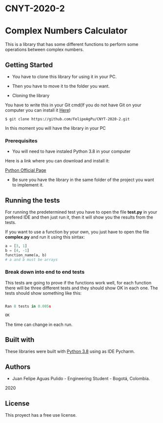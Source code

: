 # CNYT-2020-2
# Complex Numbers Calculator

This is a library that has some different functions to perform some operations between complex numbers.

## Getting Started

- You have to clone this library for using it in your PC.
- Then you have to move it to the folder you want.



- Cloning the library

You have to write this in your Git cmd(If you do not have Git on your computer you can install it [Here](https://git-scm.com/))
```git bash
$ git clone https://github.com/FelipeAgPu/CNYT-2020-2.git
```

In this moment you will have the library in your PC
### Prerequisites

- You will need to have instaled Python 3.8 in your computer

Here is a link where you can download and install it:

[Python Official Page](https://python.org/)

- Be sure you have the library in the same folder of the project you want to implement it.

## Running the tests
For running the predetermined test you have to open the file **test.py** in your prefered IDE and then just run it, then it will show you the results from the tests.

If you want to use a function by your own, you just have to open the file **complex.py** and run it using this sintax:
```python
a = [3, 1]
b = [4, -1]
function_name(a, b)
# a and b must be arrays
```
### Break down into end to end tests

This tests are going to prove if the functions work well, for each function there will be three different tests and they should show OK in each one.
The tests should show something like this:
```python

Ran 8 tests in 0.005s

OK
```
The time can change in each run.

## Built with

These libraries were built with [Python 3.8](https://python.org/) using as IDE Pycharm.

## Authors

- Juan Felipe Aguas Pulido - Engineering Student - Bogotá, Colombia.

2020

## License
This proyect has a free use license.
